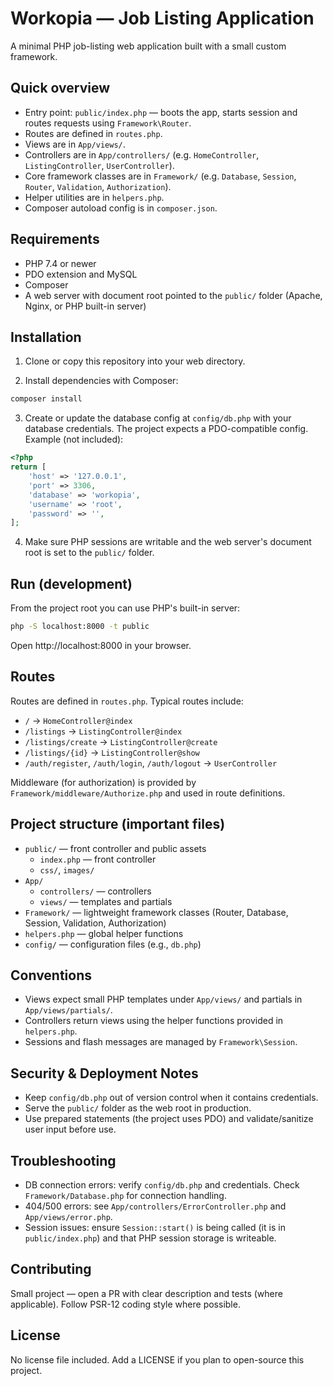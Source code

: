 # Workopia — Job Listing Application

A minimal PHP job-listing web application built with a small custom framework.

## Quick overview

- Entry point: `public/index.php` — boots the app, starts session and routes requests using `Framework\Router`.
- Routes are defined in `routes.php`.
- Views are in `App/views/`.
- Controllers are in `App/controllers/` (e.g. `HomeController`, `ListingController`, `UserController`).
- Core framework classes are in `Framework/` (e.g. `Database`, `Session`, `Router`, `Validation`, `Authorization`).
- Helper utilities are in `helpers.php`.
- Composer autoload config is in `composer.json`.

## Requirements

- PHP 7.4 or newer
- PDO extension and MySQL
- Composer
- A web server with document root pointed to the `public/` folder (Apache, Nginx, or PHP built-in server)

## Installation

1. Clone or copy this repository into your web directory.

2. Install dependencies with Composer:

```bash
composer install
```

3. Create or update the database config at `config/db.php` with your database credentials. The project expects a PDO-compatible config. Example (not included):

```php
<?php
return [
    'host' => '127.0.0.1',
    'port' => 3306,
    'database' => 'workopia',
    'username' => 'root',
    'password' => '',
];
```

4. Make sure PHP sessions are writable and the web server's document root is set to the `public/` folder.

## Run (development)

From the project root you can use PHP's built-in server:

```bash
php -S localhost:8000 -t public
```

Open http://localhost:8000 in your browser.

## Routes

Routes are defined in `routes.php`. Typical routes include:

- `/` → `HomeController@index`
- `/listings` → `ListingController@index`
- `/listings/create` → `ListingController@create`
- `/listings/{id}` → `ListingController@show`
- `/auth/register`, `/auth/login`, `/auth/logout` → `UserController`

Middleware (for authorization) is provided by `Framework/middleware/Authorize.php` and used in route definitions.

## Project structure (important files)

- `public/` — front controller and public assets
  - `index.php` — front controller
  - `css/`, `images/`
- `App/`
  - `controllers/` — controllers
  - `views/` — templates and partials
- `Framework/` — lightweight framework classes (Router, Database, Session, Validation, Authorization)
- `helpers.php` — global helper functions
- `config/` — configuration files (e.g., `db.php`)

## Conventions

- Views expect small PHP templates under `App/views/` and partials in `App/views/partials/`.
- Controllers return views using the helper functions provided in `helpers.php`.
- Sessions and flash messages are managed by `Framework\Session`.

## Security & Deployment Notes

- Keep `config/db.php` out of version control when it contains credentials.
- Serve the `public/` folder as the web root in production.
- Use prepared statements (the project uses PDO) and validate/sanitize user input before use.

## Troubleshooting

- DB connection errors: verify `config/db.php` and credentials. Check `Framework/Database.php` for connection handling.
- 404/500 errors: see `App/controllers/ErrorController.php` and `App/views/error.php`.
- Session issues: ensure `Session::start()` is being called (it is in `public/index.php`) and that PHP session storage is writeable.

## Contributing

Small project — open a PR with clear description and tests (where applicable). Follow PSR-12 coding style where possible.

## License

No license file included. Add a LICENSE if you plan to open-source this project.
